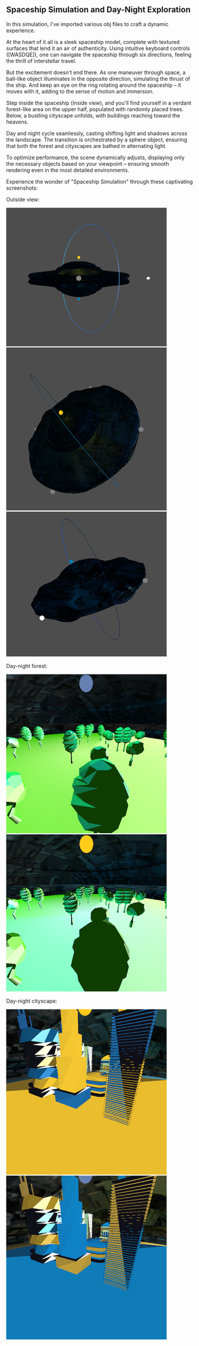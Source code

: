 ## Spaceship Simulation and Day-Night Exploration

In this simulation, I've imported various obj files to craft a dynamic experience.

At the heart of it all is a sleek spaceship model, complete with textured surfaces that lend it an air of authenticity. Using intuitive keyboard controls ([WASDQE]), one can navigate the spaceship through six directions, feeling the thrill of interstellar travel.

But the excitement doesn't end there. As one maneuver through space, a ball-like object illuminates in the opposite direction, simulating the thrust of the ship. And keep an eye on the ring rotating around the spaceship – it moves with it, adding to the sense of motion and immersion.

Step inside the spaceship (inside view), and you'll find yourself in a verdant forest-like area on the upper half, populated with randomly placed trees. Below, a bustling cityscape unfolds, with buildings reaching toward the heavens.

Day and night cycle seamlessly, casting shifting light and shadows across the landscape. The transition is orchestrated by a sphere object, ensuring that both the forest and cityscapes are bathed in alternating light.

To optimize performance, the scene dynamically adjusts, displaying only the necessary objects based on your viewpoint – ensuring smooth rendering even in the most detailed environments.

Experience the wonder of "Spaceship Simulation" through these captivating screenshots:

Outside view: 

![alt text](https://github.com/nirmit-1606/Intro-to-Graphics/blob/main/Spaceship/img/img1.png?raw=true)
![alt text](https://github.com/nirmit-1606/Intro-to-Graphics/blob/main/Spaceship/img/img2.png?raw=true)
![alt text](https://github.com/nirmit-1606/Intro-to-Graphics/blob/main/Spaceship/img/img7.png?raw=true)

Day-night forest: 

![alt text](https://github.com/nirmit-1606/Intro-to-Graphics/blob/main/Spaceship/img/img3.png?raw=true)
![alt text](https://github.com/nirmit-1606/Intro-to-Graphics/blob/main/Spaceship/img/img4.png?raw=true)

Day-night cityscape: 

![alt text](https://github.com/nirmit-1606/Intro-to-Graphics/blob/main/Spaceship/img/img5.png?raw=true)
![alt text](https://github.com/nirmit-1606/Intro-to-Graphics/blob/main/Spaceship/img/img6.png?raw=true)
